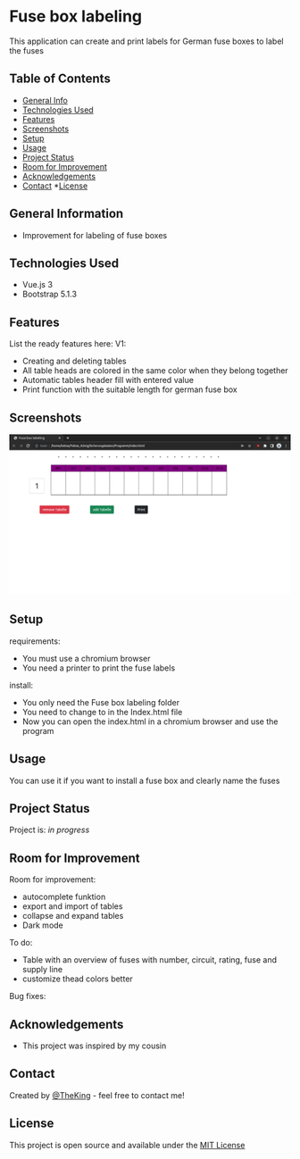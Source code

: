 # Fuse box labeling
This application can create and print labels for German fuse boxes to label the fuses


## Table of Contents
* [General Info](#general-information)
* [Technologies Used](#technologies-used)
* [Features](#features)
* [Screenshots](#screenshots)
* [Setup](#setup)
* [Usage](#usage)
* [Project Status](#project-status)
* [Room for Improvement](#room-for-improvement)
* [Acknowledgements](#acknowledgements)
* [Contact](#contact)
*[License](#license)


## General Information
- Improvement for labeling of fuse boxes


## Technologies Used
- Vue.js 3
- Bootstrap 5.1.3


## Features
List the ready features here:
V1:
- Creating and deleting tables
- All table heads are colored in the same color when they belong together
- Automatic tables header fill with entered value
- Print function with the suitable length for german fuse box


## Screenshots
![Example screenshot](./img/programm.png)



## Setup
requirements:
- You must use a chromium browser
- You need a printer to print the fuse labels

install:
- You only need the Fuse box labeling folder
- You need to change <script src="src/Vue/vue.js" defer></script> to <script src="src/Vue/vue.prod.js" defer></script> in the Index.html file
- Now you can open the index.html in a chromium browser and use the program


## Usage
You can use it if you want to install a fuse box and clearly name the fuses


## Project Status
Project is: _in progress_


## Room for Improvement
Room for improvement:
- autocomplete funktion
- export and import of tables
- collapse and expand tables
- Dark mode

To do:
- Table with an overview of fuses with number, circuit, rating, fuse and supply line
- customize thead colors better

Bug fixes:



## Acknowledgements
- This project was inspired by my cousin


## Contact
Created by [@TheKing](https://www.discordapp.com/users/270594690313748480) - feel free to contact me!


## License
This project is open source and available under the [MIT License](./LICENSE)

